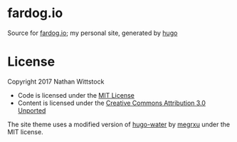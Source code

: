 # fardog.io
Source for [fardog.io](https://fardog.io);
my personal site, generated by [hugo](https://gohugo.io)

# License
Copyright 2017 Nathan Wittstock

* Code is licensed under the [MIT License](./LICENSE)
* Content is licensed under the [Creative Commons Attribution 3.0 Unported](./static/LICENSE)

The site theme uses a modified version of [hugo-water][] by [megrxu][] under the MIT license.

[hugo-water]: https://github.com/megrxu/hugo-water
[megrxu]: https://github.com/megrxu
